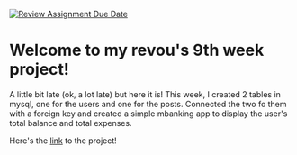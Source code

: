 [![Review Assignment Due Date](https://classroom.github.com/assets/deadline-readme-button-24ddc0f5d75046c5622901739e7c5dd533143b0c8e959d652212380cedb1ea36.svg)](https://classroom.github.com/a/Z42oEjTh)

# Welcome to my revou's 9th week project!

A little bit late (ok, a lot late) but here it is!
This week, I created 2 tables in mysql, one for the users and one for the posts. Connected the two fo them with a foreign key and created a simple mbanking app to display the user's total balance and total expenses.    

Here's the [link](https://mbanking-app-cecw.vercel.app) to the project! 